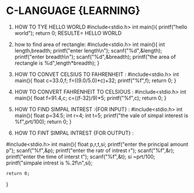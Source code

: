 # C-LANGUAGE {LEARNING}
1) HOW TO TYE HELLO WORLD
#include<stdio.h>
int main(){
printf("hello world");
return 0;
RESULTE= HELLO WORLD


2) how to find area of rectangle:
#include<stdio.h>
int main(){
    int length,breadth;
    printf("enter length\n");
    scanf("%d",&length);
    printf("enter breadth\n");
    scanf("%d",&breadth);
    printf("the area of rectangle is %d",length*breadth);
}

3) HOW TO CONVET CELSIUS TO FAHRENHEIT :
#include<stdio.h>
int main(){
    float c=33.0,f;
    f=((9.0/5.0)*c)+32;
    printf("%f",f);
    return 0;
}

4) HOW TO CONVERT FAHRENHEIT TO CELSIOUS :
   #include<stdio.h>
int main(){
    float f=91.4,c;
    c=((f-32)/9)*5;
    printf("%f",c);
    return 0;
}

5) HOW TO FIND SIMPAL INTREST :{FOR INPUT} :
#include<stdio.h>
int main(){
    float p=34.5;
    int r=4;
    int t=5;
    printf("the vale of simpal interest is %f",p*r*t/100);
    return 0;
}

6) HOW TO FINT SIMPAL INTREST {FOR OUTPUT} :
   
#include<stdio.h>
int main(){
    float p,r,t,si;
    printf("enter the principal amount p");
    scanf("%f",&p);
     printf("enter the ratr of intrest r");
    scanf("%f",&r);
     printf("enter the time of interst t");
    scanf("%f",&t);
    si =p*r*t/100;
    printf("simpale intrest is %.2f\n",si);

    return 0;

}



